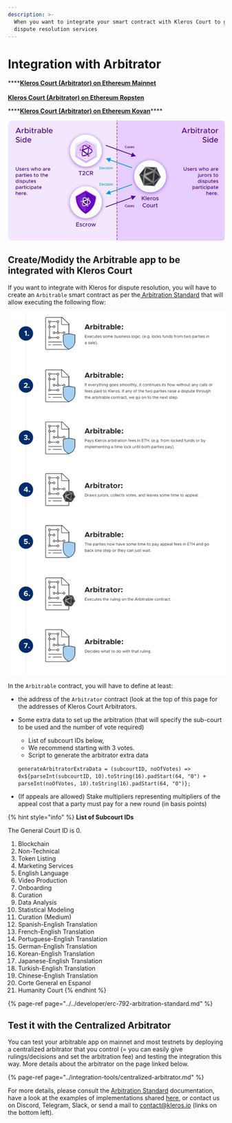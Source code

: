```yaml
---
description: >-
  When you want to integrate your smart contract with Kleros Court to get
  dispute resolution services
---
```


# Integration with Arbitrator

\*\*\*\*[**Kleros Court \(Arbitrator\) on Ethereum Mainnet**  
](https://etherscan.io/address/0x988b3a538b618c7a603e1c11ab82cd16dbe28069)  
[**Kleros Court \(Arbitrator\) on Ethereum Ropsten**](https://ropsten.etherscan.io/address/0x9643e91d3734b795e914a64169147b70876272ba)  
  
****[**Kleros Court \(Arbitrator\) on Ethereum Kovan**](https://kovan.etherscan.io/address/0x60b2abfdfad9c0873242f59f2a8c32a3cc682f80)\*\*\*\*

![Your app will be on the Arbitrable Side and send disputes to Kleros Court, the Arbitrator.](../../.gitbook/assets/image%20%281%29.png)

## Create/Modidy the Arbitrable app to be integrated with Kleros Court

If you want to integrate with Kleros for dispute resolution, you will have to create an `Arbitrable` smart contract as per the[ Arbitration Standard](https://kleros.gitbook.io/docs/developer/erc-792-arbitration-standard) that will allow executing the following flow:

![Standard simplified flow between an Arbitrable and Arbitrator smart contract](../../.gitbook/assets/image%20%286%29.png)

In the `Arbitrable` contract, you will have to define at least:

* the address of the `Arbitrator` contract \(look at the top of this page for the addresses of Kleros Court Arbitrators.
* Some extra data to set up the arbitration \(that will specify the sub-court to be used and the number of vote required\)

  * List of subcourt IDs below,
  * We recommend starting with 3 votes.
  * Script to generate the arbitrator extra data

  `generateArbitratorExtraData = (subcourtID, noOfVotes) => 0x${parseInt(subcourtID, 10).toString(16).padStart(64, "0") + parseInt(noOfVotes, 10).toString(16).padStart(64, "0")};`

* \(If appeals are allowed\) Stake multipliers representing multipliers of the appeal cost that a party must pay for a new round \(in basis points\)

{% hint style="info" %}
**List of Subcourt IDs**  
  
The General Court ID is 0.

1. Blockchain
2. Non-Technical
3. Token Listing
4. Marketing Services
5. English Language
6. Video Production
7. Onboarding
8. Curation
9. Data Analysis
10. Statistical Modeling
11. Curation \(Medium\)
12. Spanish-English Translation
13. French-English Translation
14. Portuguese-English Translation
15. German-English Translation
16. Korean-English Translation
17. Japanese-English Translation
18. Turkish-English Translation
19. Chinese-English Translation
20. Corte General en Espanol
21. Humanity Court
{% endhint %}

{% page-ref page="../../developer/erc-792-arbitration-standard.md" %}

## Test it with the Centralized Arbitrator

You can test your arbitrable app on mainnet and most testnets by deploying a centralized arbitrator that you control \(= you can easily give rulings/decisions and set the arbitration fee\) and testing the integration this way. More details about the arbitrator on the page linked below.

{% page-ref page="../integration-tools/centralized-arbitrator.md" %}

For more details, please consult the [Arbitration Standard](https://kleros.gitbook.io/docs/developer/erc-792-arbitration-standard) documentation, have a look at the examples of implementations shared [here](https://github.com/kleros/kleros-interaction/tree/master/contracts/standard/arbitration), or contact us on Discord, Telegram, Slack, or send a mail to contact@kleros.io \(links on the bottom left\).

